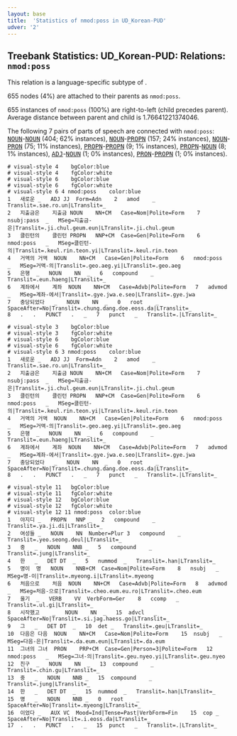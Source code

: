 ```yaml
---
layout: base
title:  'Statistics of nmod:poss in UD_Korean-PUD'
udver: '2'
---
```


## Treebank Statistics: UD_Korean-PUD: Relations: `nmod:poss`

This relation is a language-specific subtype of .

655 nodes (4%) are attached to their parents as `nmod:poss`.

655 instances of `nmod:poss` (100%) are right-to-left (child precedes parent).
Average distance between parent and child is 1.76641221374046.

The following 7 pairs of parts of speech are connected with `nmod:poss`: <tt><a href="ko_pud-pos-NOUN.html">NOUN</a></tt>-<tt><a href="ko_pud-pos-NOUN.html">NOUN</a></tt> (404; 62% instances), <tt><a href="ko_pud-pos-NOUN.html">NOUN</a></tt>-<tt><a href="ko_pud-pos-PROPN.html">PROPN</a></tt> (157; 24% instances), <tt><a href="ko_pud-pos-NOUN.html">NOUN</a></tt>-<tt><a href="ko_pud-pos-PRON.html">PRON</a></tt> (75; 11% instances), <tt><a href="ko_pud-pos-PROPN.html">PROPN</a></tt>-<tt><a href="ko_pud-pos-PROPN.html">PROPN</a></tt> (9; 1% instances), <tt><a href="ko_pud-pos-PROPN.html">PROPN</a></tt>-<tt><a href="ko_pud-pos-NOUN.html">NOUN</a></tt> (8; 1% instances), <tt><a href="ko_pud-pos-ADJ.html">ADJ</a></tt>-<tt><a href="ko_pud-pos-NOUN.html">NOUN</a></tt> (1; 0% instances), <tt><a href="ko_pud-pos-PRON.html">PRON</a></tt>-<tt><a href="ko_pud-pos-PROPN.html">PROPN</a></tt> (1; 0% instances).


~~~ conllu
# visual-style 4	bgColor:blue
# visual-style 4	fgColor:white
# visual-style 6	bgColor:blue
# visual-style 6	fgColor:white
# visual-style 6 4 nmod:poss	color:blue
1	새로운	_	ADJ	JJ	Form=Adn	2	amod	_	Translit=.sae.ro.un|LTranslit=_
2	지출금은	지출금	NOUN	NN+CM	Case=Nom|Polite=Form	7	nsubj:pass	_	MSeg=지출금-은|Translit=.ji.chul.geum.eun|LTranslit=.ji.chul.geum
3	클린턴의	클린턴	PROPN	NNP+CM	Case=Gen|Polite=Form	6	nmod:poss	_	MSeg=클린턴-의|Translit=.keul.rin.teon.yi|LTranslit=.keul.rin.teon
4	거액의	거액	NOUN	NN+CM	Case=Gen|Polite=Form	6	nmod:poss	_	MSeg=거액-의|Translit=.geo.aeg.yi|LTranslit=.geo.aeg
5	은행	_	NOUN	NN	_	6	compound	_	Translit=.eun.haeng|LTranslit=_
6	계좌에서	계좌	NOUN	NN+CM	Case=Advb|Polite=Form	7	advmod	_	MSeg=계좌-에서|Translit=.gye.jwa.e.seo|LTranslit=.gye.jwa
7	충당되었다	_	NOUN	NN	_	0	root	_	SpaceAfter=No|Translit=.chung.dang.doe.eoss.da|LTranslit=_
8	.	.	PUNCT	.	_	7	punct	_	Translit=.|LTranslit=_

~~~


~~~ conllu
# visual-style 3	bgColor:blue
# visual-style 3	fgColor:white
# visual-style 6	bgColor:blue
# visual-style 6	fgColor:white
# visual-style 6 3 nmod:poss	color:blue
1	새로운	_	ADJ	JJ	Form=Adn	2	amod	_	Translit=.sae.ro.un|LTranslit=_
2	지출금은	지출금	NOUN	NN+CM	Case=Nom|Polite=Form	7	nsubj:pass	_	MSeg=지출금-은|Translit=.ji.chul.geum.eun|LTranslit=.ji.chul.geum
3	클린턴의	클린턴	PROPN	NNP+CM	Case=Gen|Polite=Form	6	nmod:poss	_	MSeg=클린턴-의|Translit=.keul.rin.teon.yi|LTranslit=.keul.rin.teon
4	거액의	거액	NOUN	NN+CM	Case=Gen|Polite=Form	6	nmod:poss	_	MSeg=거액-의|Translit=.geo.aeg.yi|LTranslit=.geo.aeg
5	은행	_	NOUN	NN	_	6	compound	_	Translit=.eun.haeng|LTranslit=_
6	계좌에서	계좌	NOUN	NN+CM	Case=Advb|Polite=Form	7	advmod	_	MSeg=계좌-에서|Translit=.gye.jwa.e.seo|LTranslit=.gye.jwa
7	충당되었다	_	NOUN	NN	_	0	root	_	SpaceAfter=No|Translit=.chung.dang.doe.eoss.da|LTranslit=_
8	.	.	PUNCT	.	_	7	punct	_	Translit=.|LTranslit=_

~~~


~~~ conllu
# visual-style 11	bgColor:blue
# visual-style 11	fgColor:white
# visual-style 12	bgColor:blue
# visual-style 12	fgColor:white
# visual-style 12 11 nmod:poss	color:blue
1	야지디	_	PROPN	NNP	_	2	compound	_	Translit=.ya.ji.di|LTranslit=_
2	여성들	_	NOUN	NN	Number=Plur	3	compound	_	Translit=.yeo.seong.deul|LTranslit=_
3	중	_	NOUN	NNB	_	5	compound	_	Translit=.jung|LTranslit=_
4	한	_	DET	DT	_	5	nummod	_	Translit=.han|LTranslit=_
5	명이	명	NOUN	NNB+CM	Case=Nom|Polite=Form	8	nsubj	_	MSeg=명-이|Translit=.myeong.i|LTranslit=.myeong
6	처음으로	처음	NOUN	NN+CM	Case=Advb|Polite=Form	8	advmod	_	MSeg=처음-으로|Translit=.cheo.eum.eu.ro|LTranslit=.cheo.eum
7	울기	_	VERB	VV	VerbForm=Ger	8	ccomp	_	Translit=.ul.gi|LTranslit=_
8	시작했고	_	NOUN	NN	_	15	advcl	_	SpaceAfter=No|Translit=.si.jag.haess.go|LTranslit=_
9	그	_	DET	DT	_	10	det	_	Translit=.geu|LTranslit=_
10	다음은	다음	NOUN	NN+CM	Case=Nom|Polite=Form	15	nsubj	_	MSeg=다음-은|Translit=.da.eum.eun|LTranslit=.da.eum
11	그녀의	그녀	PRON	PRP+CM	Case=Gen|Person=3|Polite=Form	12	nmod:poss	_	MSeg=그녀-의|Translit=.geu.nyeo.yi|LTranslit=.geu.nyeo
12	친구	_	NOUN	NN	_	13	compound	_	Translit=.chin.gu|LTranslit=_
13	중	_	NOUN	NNB	_	15	compound	_	Translit=.jung|LTranslit=_
14	한	_	DET	DT	_	15	nummod	_	Translit=.han|LTranslit=_
15	명	_	NOUN	NNB	_	0	root	_	SpaceAfter=No|Translit=.myeong|LTranslit=_
16	이었다	_	AUX	VC	Mood=Ind|Tense=Past|VerbForm=Fin	15	cop	_	SpaceAfter=No|Translit=.i.eoss.da|LTranslit=_
17	.	.	PUNCT	.	_	15	punct	_	Translit=.|LTranslit=_

~~~


